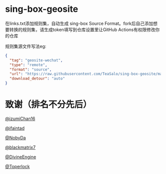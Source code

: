 # sing-box-geosite

在links.txt添加规则集，自动生成 sing-box Source Format。fork后自己添加想要转换的规则集，请生成token填写到仓库设置里让GitHub Actions有权限修改你的仓库

规则集源文件写法eg:

```json
{
  "tag": "geosite-wechat",
  "type": "remote",
  "format": "source",
  "url": "https://raw.githubusercontent.com/TeaSalo/sing-box-geosite/main/wechat.json",
  "download_detour": "auto"
}
```

# 致谢（排名不分先后）

[@izumiChan16](https://github.com/izumiChan16)

[@ifaintad](https://github.com/ifaintad)

[@NobyDa](https://github.com/NobyDa)

[@blackmatrix7](https://github.com/blackmatrix7)

[@DivineEngine](https://github.com/DivineEngine)

[@Toperlock](https://github.com/Toperlock/sing-box-geosite)
